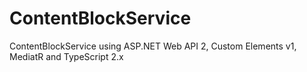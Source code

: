 # ContentBlockService
ContentBlockService using ASP.NET Web API 2, Custom Elements v1, MediatR and TypeScript 2.x

